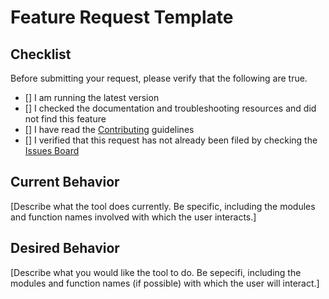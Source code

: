 # Feature Request Template

## Checklist
Before submitting your request, please verify that the following are true.

- [] I am running the latest version
- [] I checked the documentation and troubleshooting resources and did not find this feature
- [] I have read the [Contributing](https://github.com/KenSciResearch/docs/code_contributions/CONTRIBUTING.md) guidelines
- [] I verified that this request has not already been filed by checking the [Issues Board](https://github.com/KenSciResearch/fairMLHealth/issues)

## Current Behavior

[Describe what the tool does currently. Be specific, including the modules and function names involved with which the user interacts.]

## Desired Behavior

[Describe what you would like the tool to do. Be sepecifi, including the modules and function names (if possible) with which the user will interact.]

